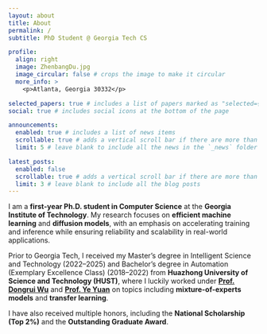 ```yaml
---
layout: about
title: About
permalink: /
subtitle: PhD Student @ Georgia Tech CS

profile:
  align: right
  image: ZhenbangDu.jpg
  image_circular: false # crops the image to make it circular
  more_info: >
    <p>Atlanta, Georgia 30332</p>

selected_papers: true # includes a list of papers marked as "selected={true}"
social: true # includes social icons at the bottom of the page

announcements:
  enabled: true # includes a list of news items
  scrollable: true # adds a vertical scroll bar if there are more than 3 news items
  limit: 5 # leave blank to include all the news in the `_news` folder

latest_posts:
  enabled: false
  scrollable: true # adds a vertical scroll bar if there are more than 3 new posts items
  limit: 3 # leave blank to include all the blog posts
---
```


I am a **first-year Ph.D. student in Computer Science** at the **Georgia Institute of Technology**. My research focuses on **efficient machine learning** and **diffusion models**, with an emphasis on accelerating training and inference while ensuring reliability and scalability in real-world applications.

Prior to Georgia Tech, I received my Master’s degree in Intelligent Science and Technology (2022–2025) and Bachelor’s degree in Automation (Exemplary Excellence Class) (2018–2022) from **Huazhong University of Science and Technology (HUST)**, where I luckily worked under [**Prof. Dongrui Wu**](https://sites.google.com/site/drwuhust/) and [**Prof. Ye Yuan**](http://yy311.github.io/) on topics including **mixture-of-experts models** and **transfer learning**.

I have also received multiple honors, including the **National Scholarship (Top 2%)** and the **Outstanding Graduate Award**.
